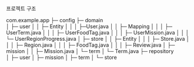프로젝트 구조

com.example.app
├─ config
├─ domain               
│   ├─ user
│   │   ├─ Entity
│   │   │   ├─User.java
│   │   ├─ Mapping
│   │   │   ├─ UserTerm.java
│   │   │   ├─ UserFoodTag.java
│   │   │   ├─ UserMission.java
│   │   │   └─ UserRegionProgress.java
│   ├─ store
│   │   ├─ Entity
│   │   │   ├─ Store.java
│   │   │   ├─ Region.java
│   │   │   ├─ FoodTag.java
│   │   │   ├─ Review.java
│   ├─ mission
│   │   ├─ Mission.java
│   └─ term
│       └─ Term.java
├─ repository           
│   ├─ user
│   ├─ mission
│   ├─ term
│   └─ store